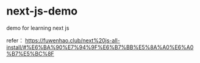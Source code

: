# next-js-demo
demo for learning next js

refer： https://fuwenhao.club/next%20js-all-install/#%E6%BA%90%E7%94%9F%E6%B7%BB%E5%8A%A0%E6%A0%B7%E5%BC%8F